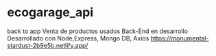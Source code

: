 # ecogarage_api
back to app 
Venta de productos usados Back-End en desarrollo
Desarrollado  con Node,Express, Mongo DB, Axios
https://monumental-stardust-2b9e5b.netlify.app/
